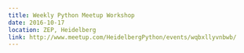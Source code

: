 ```yaml
---
title: Weekly Python Meetup Workshop
date: 2016-10-17
location: ZEP, Heidelberg
link: http://www.meetup.com/HeidelbergPython/events/wqbxllyvnbwb/
---
```


